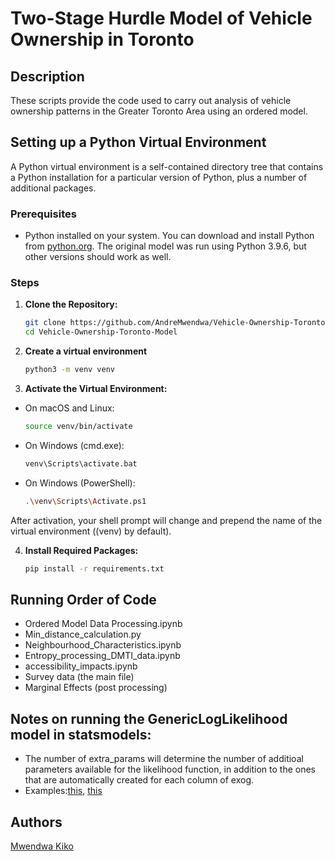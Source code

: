 # Two-Stage Hurdle Model of Vehicle Ownership in Toronto

## Description

These scripts provide the code used to carry out analysis of vehicle ownership patterns in the Greater Toronto Area using an ordered model.

## Setting up a Python Virtual Environment

A Python virtual environment is a self-contained directory tree that contains a Python installation for a particular version of Python, plus a number of additional packages.

### Prerequisites

- Python installed on your system. You can download and install Python from [python.org](https://www.python.org/downloads/). The original model was run using Python 3.9.6, but other versions should work as well. 

### Steps

1. **Clone the Repository:**
   ```bash
   git clone https://github.com/AndreMwendwa/Vehicle-Ownership-Toronto-Model.git
   cd Vehicle-Ownership-Toronto-Model
	```
	
2. **Create a virtual environment**
	```bash
	python3 -m venv venv
	
3. **Activate the Virtual Environment:**
  - On macOS and Linux:
	```bash
	source venv/bin/activate

 - On Windows (cmd.exe):
	```bash
	venv\Scripts\activate.bat
 
 - On Windows (PowerShell):
	```bash
	.\venv\Scripts\Activate.ps1
After activation, your shell prompt will change and prepend the name of the virtual environment ((venv) by default).
	
	
4. **Install Required Packages:**
	```bash
	pip install -r requirements.txt
	```


## Running Order of Code
-	Ordered Model Data Processing.ipynb
-	Min_distance_calculation.py
-	Neighbourhood_Characteristics.ipynb
-	Entropy_processing_DMTI_data.ipynb
-	accessibility_impacts.ipynb
-	Survey data (the main file)
-	Marginal Effects (post processing)

## Notes on running the GenericLogLikelihood model in statsmodels: 
- The number of extra_params will determine the number of additioal parameters available for the likelihood function, in addition to the ones that are automatically created for each column of exog.
- Examples:[this](https://gist.github.com/vincentarelbundock/3484300), [this](https://www.google.com/url?sa=t&source=web&rct=j&opi=89978449&url=https://web.pdx.edu/~crkl/ceR/Python/example7_2.py&ved=2ahUKEwjh1O2L7Y2HAxUmHjQIHRioBno4ChAWegQIExAB&usg=AOvVaw12AYu1H4kxbXIMEMKYQLLu) 

## Authors

[Mwendwa Kiko](https://www.linkedin.com/in/mwendwa-kiko/)
